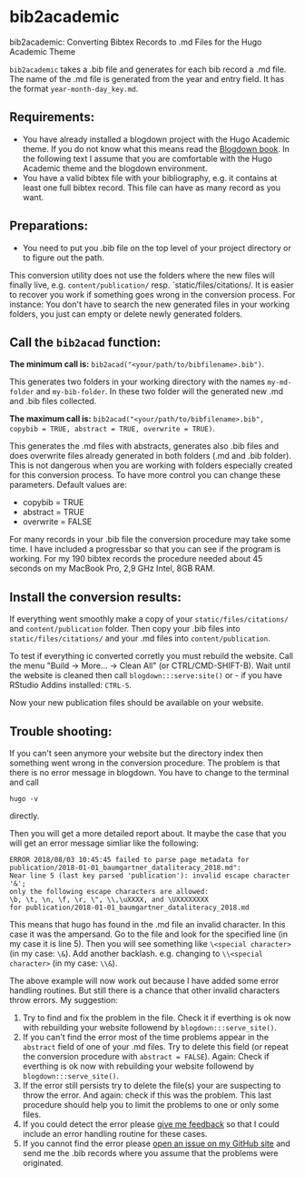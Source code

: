# bib2academic

bib2academic: Converting Bibtex Records to .md Files for the Hugo Academic Theme

`bib2academic` takes a .bib file and generates for each bib record a .md file. The name of the .md file is generated from the year and entry field. It has the format `year-month-day_key.md`.

## Requirements:

+ You have already installed a blogdown project with the Hugo Academic theme. If you do not know what this means read the [Blogdown book](https://bookdown.org/yihui/blogdown/). In the following text I assume that you are comfortable with the Hugo Academic theme and the blogdown environment.
+ You have a valid bibtex file with your bibliography, e.g. it contains at least one full bibtex record. This file can have as many record as you want.

## Preparations:

+ You need to put you .bib file on the top level of your project directory or to figure out the path.

This conversion utility does not use the folders where the new files will finally live, e.g. `content/publication/` resp. `static/files/citations/. It is easier to recover you  work if something goes wrong in the conversion process. For instance: You don't have to search the new generated files in your working folders, you just can empty or delete newly generated folders.

## Call the `bib2acad` function:

**The minimum call is:** `bib2acad("<your/path/to/bibfilename>.bib")`.

This generates two folders in your working directory with the names `my-md-folder` and `my-bib-folder`. In these two folder will the generated new .md and .bib files collected.

**The maximum call is:** `bib2acad("<your/path/to/bibfilename>.bib", copybib = TRUE, abstract = TRUE, overwrite = TRUE)`.

This generates the .md files with abstracts, generates also .bib files and does  overwrite files already generated in both folders (.md and .bib folder). This is not dangerous when you are working with folders especially created for this conversion process. To have more control you can change these parameters. Default values are: 

+ copybib = TRUE
+ abstract = TRUE
+ overwrite = FALSE

For many records in your .bib file the conversion procedure may take some time. I have included a progressbar so that you can see if the program is working. For my 190 bibtex records the procedure needed about 45 seconds on my MacBook Pro, 2,9 GHz Intel, 8GB RAM.

## Install the conversion results:

If everything went smoothly make a copy of your `static/files/citations/` and `content/publication` folder. Then copy your .bib files into `static/files/citations/` and your .md files into `content/publication`.

To test if everything ic converted corretly you must rebuild the website. Call  the menu "Build -> More… -> Clean All" (or CTRL/CMD-SHIFT-B). Wait until the website is cleaned then call `blogdown:::serve:site()` or - if you have RStudio Addins installed: `CTRL-S`.

Now your new publication files should be available on your website.

## Trouble shooting:

If you can't seen anymore your website but the directory index then something went wrong in the conversion procedure. The problem is that there is no error message in blogdown. You have to change to the terminal and call

`hugo -v`

directly. 

Then you will get a more detailed report about. It maybe the case that you will get an error message simliar like the following:

```
ERROR 2018/08/03 10:45:45 failed to parse page metadata for  
publication/2018-01-01_baumgartner_dataliteracy_2018.md":  
Near line 5 (last key parsed 'publication'): invalid escape character '&';  
only the following escape characters are allowed:  
\b, \t, \n, \f, \r, \", \\,\uXXXX, and \UXXXXXXXX   
for publication/2018-01-01_baumgartner_dataliteracy_2018.md
```
This means that hugo has found in the .md file an invalid character. In this case it was the ampersand. Go to the file and look for the specified line (in my case it is line 5). Then you will see something like `\<special character>` (in my case: `\&`). Add another backlash. e.g. changing to `\\<special character>` (in my case: `\\&`).

The above example will now work out because I have added some error handling routines. But still there is a chance that other invalid characters throw errors. My suggestion:

1. Try to find and fix the problem in the file. Check it if everthing is ok now with rebuilding your website followend by `blogdown:::serve_site()`.
2. If you can't find the error most of the time problems appear in the `abstract` field of one of your .md files. Try to delete this field (or repeat the conversion procedure with `abstract = FALSE`). Again: Check if everthing is ok now with rebuilding your website followend by `blogdown:::serve_site()`.
3. If the error still persists try to delete the file(s) your are suspecting to throw the error. And again: check if this was the problem. This last procedure should help you to limit the problems to one or only some files.
4. If you could detect the error please [give me feedback](https://github.com/petzi53/bib2academic/issues/new) so that I could include an error handling routine for these cases. 
5. If you cannot find the error please [open an issue on my GitHub site](https://github.com/petzi53/bib2academic/issues/new) and send me the .bib records where you assume that the problems were originated.

